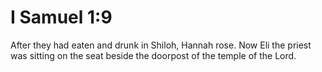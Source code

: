 # I Samuel 1:9

After they had eaten and drunk in Shiloh, Hannah rose. Now Eli the priest was sitting on the seat beside the doorpost of the temple of the Lord.
